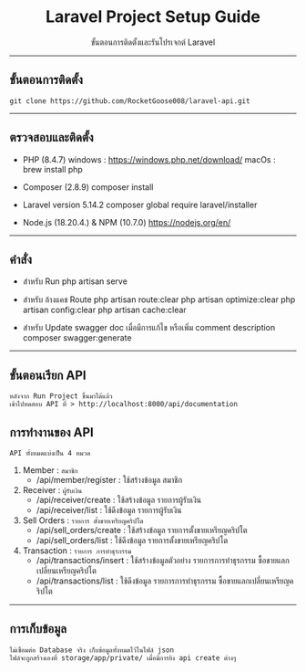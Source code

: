 <h1 align="center">
    Laravel Project Setup Guide
</h1>

<p align="center">
  ขั้นตอนการติดตั้งและรันโปรเจกต์ Laravel 
</p>

----------------------------------------------------
## ขั้นตอนการติดตั้ง
    
    git clone https://github.com/RocketGoose008/laravel-api.git

----------------------------------------------------
## ตรวจสอบและติดตั้ง

- PHP (8.4.7) 
    windows : https://windows.php.net/download/ 
    macOs : brew install php

- Composer (2.8.9) 
    composer install

- Laravel version 5.14.2 
    composer global require laravel/installer

- Node.js (18.20.4.) & NPM (10.7.0) 
    https://nodejs.org/en/ 

----------------------------------------------------
## คำสั่ง

- สำหรับ Run 
    php artisan serve

- สำหรับ ล้างแคช Route
    php artisan route:clear
    php artisan optimize:clear
    php artisan config:clear
    php artisan cache:clear

- สำหรับ Update swagger doc เมื่อมีการแก้ไข หรือเพิ่ม comment description
    composer swagger:generate

----------------------------------------------------

## ขั้นตอนเรียก API
    หลังจาก Run Project ขึ้นมาได้แล้ว
    เข้าไปทดสอบ API ที่ > http://localhost:8000/api/documentation 

## การทำงานของ API
    API ทั้งหมดแบ่งเป็น 4 หมวด
1. Member : `สมาชิก`
    - /api/member/register : ใช้สร้างข้อมูล สมาชิก
2. Receiver : `ผู้รับเงิน`
    - /api/receiver/create : ใช้สร้างข้อมูล รายการผู้รับเงิน
    - /api/receiver/list : ใช้ดึงข้อมูล รายการผู้รับเงิน
3. Sell Orders : `รายการ ตั้งขายเหรียญคริปโต`
    - /api/sell_orders/create : ใช้สร้างข้อมูล รายการตั้งขายเหรียญคริปโต
    - /api/sell_orders/list : ใช้ดึงข้อมูล รายการตั้งขายเหรียญคริปโต
4. Transaction : `รายการ การทำธุรกรรม`
    - /api/transactions/insert : ใช้สร้างข้อมูลตัวอย่าง รายการการทำธุรกรรม ซื้อขายแลกเปลี่ยนเหรียญคริปโต
    - /api/transactions/list : ใช้ดึงข้อมูล รายการการทำธุรกรรม ซื้อขายแลกเปลี่ยนเหรียญคริปโต

----------------------------------------------------

## การเก็บข้อมูล
    ไม่เชื่อมต่อ Database จริง เก็บข้อมูลทั้งหมดไว้ในไฟล์ json
    ไฟล์จะถูกสร้างเองที่ storage/app/private/ เมื่อมีการยิง api create ต่างๆ 
